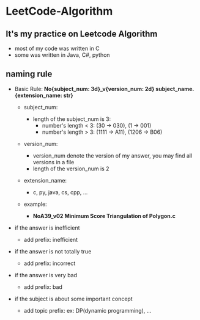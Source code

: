 # LeetCode-Algorithm

## It's my practice on Leetcode Algorithm
- most of my code was written in C
- some was written in Java, C#, python

## naming rule
- Basic Rule: **No{subject_num: 3d}_v{version_num: 2d} subject_name.{extension_name: str}**
    - subject_num:
        - length of the subject_num is 3:
            - number's length < 3: (30 -> 030), (1 -> 001)
            - number's length > 3: (1111 -> A11), (1206 -> B06)
    - version_num: 
        - version_num denote the version of my answer, you may find all versions in a file
        - length of the version_num is 2
        
    - extension_name: 
        - c, py, java, cs, cpp, ...
    
    - example: 
        - **NoA39_v02 Minimum Score Triangulation of Polygon.c**
    
- if the answer is inefficient
    - add prefix: inefficient
    
- if the answer is not totally true
    - add prefix: incorrect

- if the answer is very bad
    - add prefix: bad
    
- if the subject is about some important concept
    - add topic prefix: ex: DP(dynamic programming), ...

